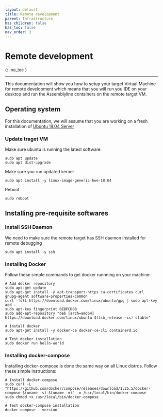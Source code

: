 ```yaml
---
layout: default
title: Remote development
parent: Infrastructure
has_children: false
has_toc: false
nav_order: 3
---
```


# Remote development
{: .no_toc }

---
This documentation will show you how to setup your target Virtual Machine for remote development which means that you will run you IDE on your desktop and run the Assemblyline containers on the remote target VM.

## Operating system 

For this documentation, we will assume that you are working on a fresh installation of [Ubuntu 18.04 Server](http://releases.ubuntu.com/18.04.4/ubuntu-18.04.4-live-server-amd64.iso)

### Update traget VM

Make sure ubuntu is running the latest software

    sudo apt update
    sudo apt dist-upgrade

Make sure you run updated kernel

    sudo apt install -y linux-image-generic-hwe-18.04

Reboot 

    sudo reboot

## Installing pre-requisite softwares

### Install SSH Daemon

We need to make sure the remote target has SSH daemon installed for remote debugging

    sudo apt install -y ssh

### Installing Docker

Follow these simple commands to get docker runnning on your machine:

    # Add docker repository
    sudo apt-get update
    sudo apt-get install -y apt-transport-https ca-certificates curl gnupg-agent software-properties-common
    curl -fsSL https://download.docker.com/linux/ubuntu/gpg | sudo apt-key add -
    sudo apt-key fingerprint 0EBFCD88
    sudo add-apt-repository "deb [arch=amd64] https://download.docker.com/linux/ubuntu $(lsb_release -cs) stable"

    # Install docker
    sudo apt-get install -y docker-ce docker-ce-cli containerd.io

    # Test docker installation
    sudo docker run hello-world

### Installing docker-compose

Installing docker-compose is done the same way on all Linux distros. Follow these simple instructions:

    # Install docker-compose
    sudo curl -L "https://github.com/docker/compose/releases/download/1.25.5/docker-compose-$(uname -s)-$(uname -m)" -o /usr/local/bin/docker-compose
    sudo chmod +x /usr/local/bin/docker-compose
    
    # Test docker-compose installation
    docker-compose --version
